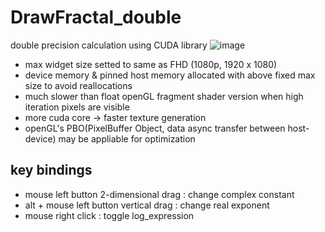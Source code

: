 # DrawFractal_double
double precision calculation using CUDA library
![image](https://github.com/Peozh/DrawFractal_double/assets/35257391/a469bc3c-1439-45ef-8413-113065ef513a)
- max widget size setted to same as FHD (1080p, 1920 x 1080)
- device memory & pinned host memory allocated with above fixed max size to avoid reallocations
- much slower than float openGL fragment shader version when high iteration pixels are visible
- more cuda core -> faster texture generation
- openGL's PBO(PixelBuffer Object, data async transfer between host-device) may be appliable for optimization

## key bindings
 - mouse left button 2-dimensional drag : change complex constant
 - alt + mouse left button vertical drag : change real exponent
 - mouse right click : toggle log_expression

